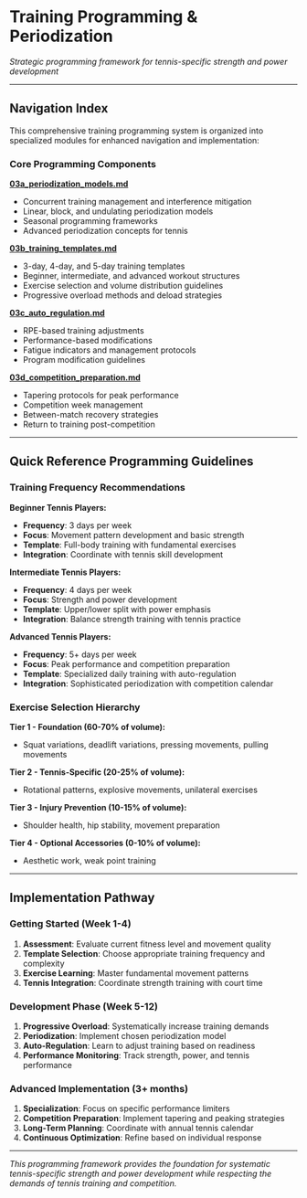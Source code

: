# Training Programming & Periodization

_Strategic programming framework for tennis-specific strength and power development_

---

## Navigation Index

This comprehensive training programming system is organized into specialized modules for enhanced navigation and implementation:

### Core Programming Components

**[03a_periodization_models.md](03a_periodization_models.md)**

- Concurrent training management and interference mitigation
- Linear, block, and undulating periodization models
- Seasonal programming frameworks
- Advanced periodization concepts for tennis

**[03b_training_templates.md](03b_training_templates.md)**

- 3-day, 4-day, and 5-day training templates
- Beginner, intermediate, and advanced workout structures
- Exercise selection and volume distribution guidelines
- Progressive overload methods and deload strategies

**[03c_auto_regulation.md](03c_auto_regulation.md)**

- RPE-based training adjustments
- Performance-based modifications
- Fatigue indicators and management protocols
- Program modification guidelines

**[03d_competition_preparation.md](03d_competition_preparation.md)**

- Tapering protocols for peak performance
- Competition week management
- Between-match recovery strategies
- Return to training post-competition

---

## Quick Reference Programming Guidelines

### Training Frequency Recommendations

**Beginner Tennis Players:**

- **Frequency**: 3 days per week
- **Focus**: Movement pattern development and basic strength
- **Template**: Full-body training with fundamental exercises
- **Integration**: Coordinate with tennis skill development

**Intermediate Tennis Players:**

- **Frequency**: 4 days per week
- **Focus**: Strength and power development
- **Template**: Upper/lower split with power emphasis
- **Integration**: Balance strength training with tennis practice

**Advanced Tennis Players:**

- **Frequency**: 5+ days per week
- **Focus**: Peak performance and competition preparation
- **Template**: Specialized daily training with auto-regulation
- **Integration**: Sophisticated periodization with competition calendar

### Exercise Selection Hierarchy

**Tier 1 - Foundation (60-70% of volume):**

- Squat variations, deadlift variations, pressing movements, pulling movements

**Tier 2 - Tennis-Specific (20-25% of volume):**

- Rotational patterns, explosive movements, unilateral exercises

**Tier 3 - Injury Prevention (10-15% of volume):**

- Shoulder health, hip stability, movement preparation

**Tier 4 - Optional Accessories (0-10% of volume):**

- Aesthetic work, weak point training

---

## Implementation Pathway

### Getting Started (Week 1-4)

1. **Assessment**: Evaluate current fitness level and movement quality
2. **Template Selection**: Choose appropriate training frequency and complexity
3. **Exercise Learning**: Master fundamental movement patterns
4. **Tennis Integration**: Coordinate strength training with court time

### Development Phase (Week 5-12)

1. **Progressive Overload**: Systematically increase training demands
2. **Periodization**: Implement chosen periodization model
3. **Auto-Regulation**: Learn to adjust training based on readiness
4. **Performance Monitoring**: Track strength, power, and tennis performance

### Advanced Implementation (3+ months)

1. **Specialization**: Focus on specific performance limiters
2. **Competition Preparation**: Implement tapering and peaking strategies
3. **Long-Term Planning**: Coordinate with annual tennis calendar
4. **Continuous Optimization**: Refine based on individual response

---

_This programming framework provides the foundation for systematic tennis-specific strength and power development while respecting the demands of tennis training and competition._
